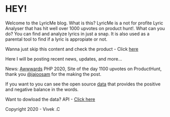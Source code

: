 # HEY!
Welcome to the LyricMe blog.
What is this?
LyricMe is a not for profite Lyric Analyser that has hit well over 1000 upvotes on product hunt!.
What can you do?
You can find and analyze lyrics in just a snap. It is also used as a parental tool to find if a lyric is appropiate or not.

Wanna just skip this content and check the product - Click [here](https://lyricme.repl.co)

Here I will be posting recent news, updates, and more...

News: [Awwwards](https://awwwards.com) PHP 2020, Site of the day
1100 upvotes on ProductHunt, thank you [@jajoosam](https://twitter.com/jajoosam) for the making the post.

If you want to you can see the open source [data](https://lyricme.repl.co/data/AFINN.json) that provides the positive and negative balance in the words.

Want to dowload the data?
API - [Click here](https://lyricme.github.io/api/v1)

Copyright 2020 - Vivek .C
